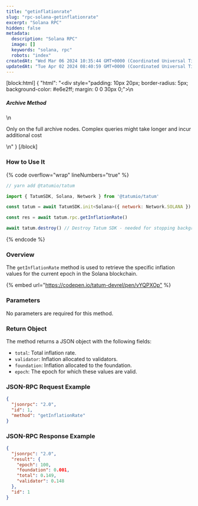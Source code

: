 ```yaml
---
title: "getinflationrate"
slug: "rpc-solana-getinflationrate"
excerpt: "Solana RPC"
hidden: false
metadata: 
  description: "Solana RPC"
  image: []
  keywords: "solana, rpc"
  robots: "index"
createdAt: "Wed Mar 06 2024 10:35:44 GMT+0000 (Coordinated Universal Time)"
updatedAt: "Tue Apr 02 2024 08:40:59 GMT+0000 (Coordinated Universal Time)"
---
```

[block:html]
{
  "html": "<div style=\"padding: 10px 20px; border-radius: 5px; background-color: #e6e2ff; margin: 0 0 30px 0;\">\n  <h5>Archive Method</h5>\n  <p>Only on the full archive nodes. Complex queries might take longer and incur additional cost</p>\n</div>"
}
[/block]


### How to Use It

{% code overflow="wrap" lineNumbers="true" %}

```javascript
// yarn add @tatumio/tatum

import { TatumSDK, Solana, Network } from '@tatumio/tatum'

const tatum = await TatumSDK.init<Solana>({ network: Network.SOLANA })

const res = await tatum.rpc.getInflationRate()

await tatum.destroy() // Destroy Tatum SDK - needed for stopping background jobs
```

{% endcode %}

### Overview

The `getInflationRate` method is used to retrieve the specific inflation values for the current epoch in the Solana blockchain.

{% embed url="<https://codepen.io/tatum-devrel/pen/vYQPXOp"> %}

### Parameters

No parameters are required for this method.

### Return Object

The method returns a JSON object with the following fields:

- `total`: Total inflation rate.
- `validator`: Inflation allocated to validators.
- `foundation`: Inflation allocated to the foundation.
- `epoch`: The epoch for which these values are valid.

### JSON-RPC Request Example

```json
{
  "jsonrpc": "2.0",
  "id": 1,
  "method": "getInflationRate"
}
```

### JSON-RPC Response Example

```json
{
  "jsonrpc": "2.0",
  "result": {
    "epoch": 100,
    "foundation": 0.001,
    "total": 0.149,
    "validator": 0.148
  },
  "id": 1
}
```
